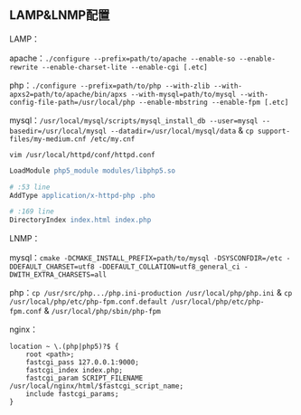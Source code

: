 <!--
{
    "title": "lamp&lnmp相关",
    "create": "2018-05-16 15:02:26",
    "modify": "2018-12-02 19:40:55",
    "tag": [
        "liunx",
        "nginx",
        "apache",
        "mysql",
        "php",
        "lamp",
        "lnmp"
    ],
    "info": []
}
-->

## LAMP&LNMP配置

LAMP：

apache：`./configure --prefix=path/to/apache --enable-so --enable-rewrite --enable-charset-lite --enable-cgi [.etc]`

php：`./configure --prefix=path/to/php --with-zlib --with-apxs2=path/to/apache/bin/apxs --with-mysql=path/to/mysql --with-config-file-path=/usr/local/php --enable-mbstring --enable-fpm [.etc]`

mysql：`/usr/local/mysql/scripts/mysql_install_db --user=mysql --basedir=/usr/local/mysql --datadir=/usr/local/mysql/data` & `cp support-files/my-medium.cnf /etc/my.cnf`

`vim /usr/local/httpd/conf/httpd.conf`

```apache
LoadModule php5_module modules/libphp5.so

# :53 line
AddType application/x-httpd-php .pho

# :169 line
DirectoryIndex index.html index.php
```

LNMP：

mysql：`cmake -DCMAKE_INSTALL_PREFIX=path/to/mysql -DSYSCONFDIR=/etc -DDEFAULT_CHARSET=utf8 -DDEFAULT_COLLATION=utf8_general_ci -DWITH_EXTRA_CHARSETS=all`

php：`cp /usr/src/php.../php.ini-production /usr/local/php/php.ini` & `cp /usr/local/php/etc/php-fpm.conf.default /usr/local/php/etc/php-fpm.conf` & `/usr/local/php/sbin/php-fpm`

nginx：

```nginx
location ~ \.(php|php5)?$ {
    root <path>;
    fastcgi_pass 127.0.0.1:9000;
    fastcgi_index index.php;
    fastcgi_param SCRIPT_FILENAME /usr/local/nginx/html/$fastcgi_script_name;
    include fastcgi_params;
}
```
